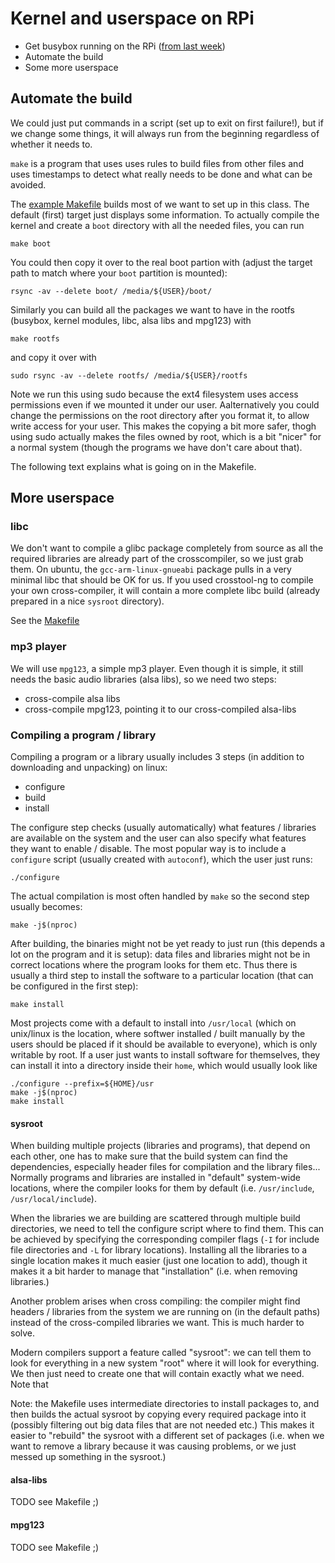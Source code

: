 Kernel and userspace on RPi
===========================


- Get busybox running on the RPi ([from last week](../lab07/))
- Automate the build
- Some more userspace

## Automate the build

We could just put commands in a script (set up to exit on first failure!), but
if we change some things, it will always run from the beginning regardless of
whether it needs to.

`make` is a program that uses uses rules to build files from other files and uses
timestamps to detect what really needs to be done and what can be avoided.

The [example Makefile](Makefile) builds most of we want to set up in this class.
The default (first) target just displays some information. To actually compile the kernel
and create a `boot` directory with all the needed files, you can run

    make boot

You could then copy it over to the real boot partion with (adjust the target path to
match where your `boot` partition is mounted):

    rsync -av --delete boot/ /media/${USER}/boot/

Similarly you can build all the packages we want to have in the rootfs
(busybox, kernel modules, libc, alsa libs and mpg123) with

    make rootfs

and copy it over with

    sudo rsync -av --delete rootfs/ /media/${USER}/rootfs

Note we run this using sudo because the ext4 filesystem uses access permissions
even if we mounted it under our user. Aalternatively you could change the permissions
on the root directory after you format it, to allow write access for your user. This makes
the copying a bit more safer, thogh using sudo actually makes the files owned by root, which
is a bit "nicer" for a normal system (though the programs we have don't care about that).


The following text explains what is going on in the Makefile.


## More userspace

### libc

We don't want to compile a glibc package completely from source as all the
required libraries are already part of the crosscompiler, so we just grab them.
On ubuntu, the `gcc-arm-linux-gnueabi` package pulls in a very minimal libc
that should be OK for us. If you used crosstool-ng to compile your own
cross-compiler, it will contain a more complete libc build (already prepared
in a nice `sysroot` directory).

See the [Makefile](Makefile)

### mp3 player

We will use `mpg123`, a simple mp3 player. Even though it is simple, it still
needs the basic audio libraries (alsa libs), so we need two steps:

- cross-compile alsa libs
- cross-compile mpg123, pointing it to our cross-compiled alsa-libs

### Compiling a program / library

Compiling a program or a library usually includes 3 steps (in addition to
downloading and unpacking) on linux:

- configure
- build
- install

The configure step checks (usually automatically) what features / libraries are
available on the system and the user can also specify what features they want to
enable / disable. The most popular way is to include a `configure` script
(usually created with `autoconf`), which the user just runs:

    ./configure

The actual compilation is most often handled by `make` so the second step
usually becomes:

    make -j$(nproc)

After building, the binaries might not be yet ready to just run (this depends
a lot on the program and it is setup): data files and libraries might not be in
correct locations where the program looks for them etc. Thus there is usually a
third step to install the software to a particular location (that can be
configured in the first step):

    make install


Most projects come with a default to install into `/usr/local` (which on
unix/linux is the location, where softwer installed / built manually by the
users should be placed if it should be available to everyone), which is only
writable by root. If a user just wants to install software for themselves, they
can install it into a directory inside their `home`, which would usually look
like

    ./configure --prefix=${HOME}/usr
    make -j$(nproc)
    make install

#### sysroot

When building multiple projects (libraries and programs), that depend on each
other, one has to make sure that the build system can find the dependencies,
especially header files for compilation and the library files... Normally
programs and libraries are installed in "default" system-wide locations, where
the compiler looks for them by default (i.e. `/usr/include`,
`/usr/local/include`).

When the libraries we are building are scattered through multiple build
directories, we need to tell the configure script where to find them. This can
be achieved by specifying the corresponding compiler flags (`-I` for include
file directories and `-L` for library locations). Installing all the libraries
to a single location makes it much easier (just one location to add), though it
makes it a bit harder to manage that "installation" (i.e. when removing libraries.)

Another problem arises when cross compiling: the compiler might find
headers / libraries from the system we are running on (in the default paths)
instead of the cross-compiled libraries we want. This is much harder to solve.

Modern compilers support a feature called "sysroot": we can tell them to look
for everything in a new system "root" where it will look for everything. We then
just need to create one that will contain exactly what we need. Note that 

Note: the Makefile uses intermediate directories to install packages to, and
then builds the actual sysroot by copying every required package into it
(possibly filtering out big data files that are not needed etc.) This makes it
easier to "rebuild" the sysroot with a different set of packages (i.e. when we
want to remove a library because it was causing problems, or we just messed up
something in the sysroot.)

#### alsa-libs

TODO see Makefile ;)

#### mpg123

TODO see Makefile ;)

